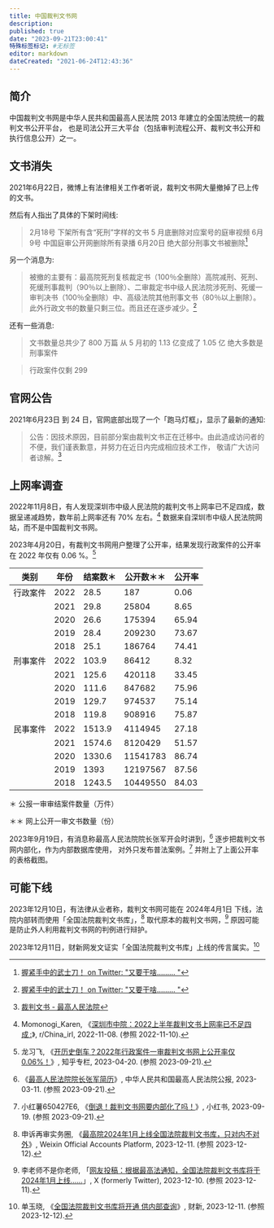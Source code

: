 ```yaml
---
title: 中国裁判文书网
description:
published: true
date: "2023-09-21T23:00:41"
特殊标签标记: #无标签
editor: markdown
dateCreated: "2021-06-24T12:43:36"
---
```


<!--
https://web.archive.org/web/20210629004015/https://twitter.com/SpeechFreedomCN/status/1409466741965561858
-->

## 简介

中国裁判文书网是中华人民共和国最高人民法院 2013 年建立的全国法院统一的裁判文书公开平台，
也是司法公开三大平台（包括审判流程公开、裁判文书公开和执行信息公开）之一。

## 文书消失

2021年6月22日，微博上有法律相关工作者听说，裁判文书网大量撤掉了已上传的文书。

然后有人指出了具体的下架时间线:

> 2月18号 下架所有含“死刑”字样的文书 5 月底删除对应案号的庭审视频 6月9号 中国庭审公开网删除所有录播 6月20日
> 绝大部分刑事文书被删除[^uuu]

另一个消息为:

> 被撤的主要有：最高院死刑复核裁定书（100％全删除）高院减刑、死刑、死缓刑事裁判（90％以上删除）、二审裁定书中级人民法院涉死刑、死缓一审判决书（100％全删除）中、高级法院其他刑事文书（80％以上删除）。此外行政文书的数量只剩三位。而且还在逐步减少。[^uuu]

[^uuu]: [握紧手中的武士刀！ on Twitter: "又要干啥……… "](https://web.archive.org/web/20210624044716/https://twitter.com/Nobodyjust404me/status/1407616372029280257)

还有一些消息:

> 文书数量总共少了 800 万篇 从 5 月初的 1.13 亿变成了 1.05 亿 绝大多数是刑事案件

> 行政案件仅剩 299

## 官网公告

2021年6月23日 到 24 日，官网底部出现了一个「跑马灯框」，显示了最新的通知:

> 公告：因技术原因，目前部分案由裁判文书正在迁移中。由此造成访问者的不便，我们谨表歉意，并努力在近日内完成相应技术工作，
> 敬请广大访问者谅解。[^ws_m]

[^ws_m]: [裁判文书 - 最高人民法院](https://web.archive.org/web/20210624041743/https://wenshu.court.gov.cn/)

## 上网率调查

2022年11月8日，有人发现深圳市中级人民法院的裁判文书上网率已不足四成，数据呈递减趋势，数年前上网率还有 70% 左右。[^hyLYD]
数据来自深圳市中级人民法院网站，而不是中国裁判文书网。

[^hyLYD]: Momonogi_Karen, 《[深圳市中院：2022上半年裁判文书上网率已不足四成 :](https://archive.ph/hyLYD "https://www.reddit.com/r/China_irl/comments/ypex8k/深圳市中院2022上半年裁判文书上网率已不足四成/")》, r/China_irl, 2022-11-08. (参照 2022-11-10).

2023年4月20日，有裁判文书网用户整理了公开率，结果发现行政案件的公开率在 2022 年仅有 0.06 %。[^uliqz]

[^uliqz]: 龙习飞, 《[开历史倒车？2022年行政案件一审裁判文书网上公开率仅0.06%！](http://archive.today/2023.09.21-045403/https://zhuanlan.zhihu.com/p/623580709)》, 知乎专栏, 2023-04-20. (参照 2023-09-21).

| 类别     | 年份 | 结案数＊ | 公开数＊＊ | 公开率 |
| -------- | ---- | -------- | ---------- | ------ |
| 行政案件 | 2022 | 28.5     | 187        | 0.06   |
|          | 2021 | 29.8     | 25804      | 8.65   |
|          | 2020 | 26.6     | 175394     | 65.94  |
|          | 2019 | 28.4     | 209230     | 73.67  |
|          | 2018 | 25.1     | 186764     | 74.41  |
| 刑事案件 | 2022 | 103.9    | 86412      | 8.32   |
|          | 2021 | 125.6    | 420118     | 33.45  |
|          | 2020 | 111.6    | 847682     | 75.96  |
|          | 2019 | 129.7    | 974537     | 75.14  |
|          | 2018 | 119.8    | 908916     | 75.87  |
| 民事案件 | 2022 | 1513.9   | 4114945    | 27.18  |
|          | 2021 | 1574.6   | 8120429    | 51.57  |
|          | 2020 | 1330.6   | 11541783   | 86.74  |
|          | 2019 | 1393     | 12197567   | 87.56  |
|          | 2018 | 1243.5   | 10449550   | 84.03  |

＊ 公报一审审结案件数量（万件）

＊＊ 网上公开一审文书数量（份）

2023年9月19日，有消息称最高人民法院院长张军开会时讲到，[^596d8] 逐步把裁判文书网内部化，作为内部数据库使用，
对外只发布普法案例。[^2b58d] 并附上了上面公开率的表格截图。

[^596d8]: 《[最高人民法院院长张军简历](https://web.archive.org/web/20230605095018/http://gongbao.court.gov.cn/Details/71f872bb1eb5c290cadf3144d596d8.html)》, 中华人民共和国最高人民法院公报, 2023-03-11. (参照 2023-09-21).

[^2b58d]: 小红薯650427E6, 《[倒退！裁判文书网要内部化了吗！](https://web.archive.org/web/20230920030314/https://www.xiaohongshu.com/explore/6509bd8c000000001e02b58d)》, 小红书, 2023-09-19. (参照 2023-09-21).

## 可能下线

2023年12月10日，有法律从业者称，裁判文书网可能在 2024年4月1日 下线，法院内部转而使用「全国法院裁判文书库」，[^6VSf8]
取代原本的裁判文书网，[^9dHWi] 原因可能是防止外人利用裁判文书网的判例进行辩护。

[^6VSf8]: 申诉再审实务圈, 《[最高院2024年1月上线全国法院裁判文书库，只对内不对外](http://archive.today/2023.12.12-072705/https://mp.weixin.qq.com/s/4TXeGTR4W3UplsLeqa86_w)》, Weixin Official Accounts Platform, 2023-12-11. (参照 2023-12-12).

[^9dHWi]: 李老师不是你老师, 「[网友投稿：根据最高法通知，全国法院裁判文书库将于2024年1月上线……](http://archive.today/2023.12.11-082601/https://twitter.com/whyyoutouzhele/status/1733821509217460656)」, X (formerly Twitter), 2023-12-10. (参照 2023-12-11).

2023年12月11日，财新网发文证实「全国法院裁判文书库」上线的传言属实。[^44828]

[^44828]: 单玉晓, 《[全国法院裁判文书库将开通 供内部查询](https://web.archive.org/web/20231212071907/https://china.caixin.com/2023-12-11/102144828.html)》, 财新, 2023-12-11. (参照 2023-12-12).
